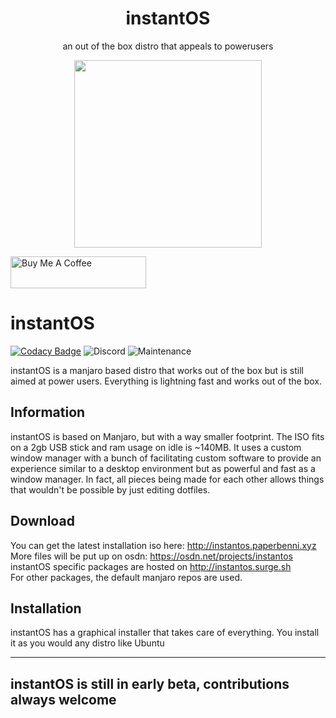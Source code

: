<div align="center">
    <h1>instantOS</h1>
    <p>an out of the box distro that appeals to powerusers</p>
    <img width="300" height="300" src="https://raw.githubusercontent.com/instantOS/instantLOGO/master/png/logo.png">
</div>

<p align="left">
<a href="https://www.buymeacoffee.com/paperbenni" target="_blank"><img src="https://cdn.buymeacoffee.com/buttons/default-blue.png" alt="Buy Me A Coffee" style="height: 51px !important;width: 217px !important;" ></a>
</p>

# instantOS

[![Codacy Badge](https://api.codacy.com/project/badge/Grade/a5ff3ab070e34744a0fd3f47c1a46a63)](https://app.codacy.com/gh/instantOS/instantOS?utm_source=github.com&utm_medium=referral&utm_content=instantOS/instantOS&utm_campaign=Badge_Grade_Settings)
![Discord](https://img.shields.io/discord/683782260071071764)
![Maintenance](https://img.shields.io/maintenance/yes/2020)

instantOS is a manjaro based distro that works out of the box but is still aimed at power users. 
Everything is lightning fast and works out of the box. 

## Information

instantOS is based on Manjaro, but with a way smaller footprint. The ISO fits on a 2gb USB stick and ram usage on idle is ~140MB. 
It uses a custom window manager with a bunch of facilitating custom software to provide an experience similar to a desktop environment but as powerful and
fast as a window manager. In fact, all pieces being made for each other allows things that wouldn't be possible by just editing dotfiles. 

## Download

You can get the latest installation iso here: http://instantos.paperbenni.xyz  
More files will be put up on osdn: https://osdn.net/projects/instantos  
instantOS specific packages are hosted on http://instantos.surge.sh  
For other packages, the default manjaro repos are used. 

## Installation

instantOS has a graphical installer that takes care of everything. 
You install it as you would any distro like Ubuntu

--------
## instantOS is still in early beta, contributions always welcome
